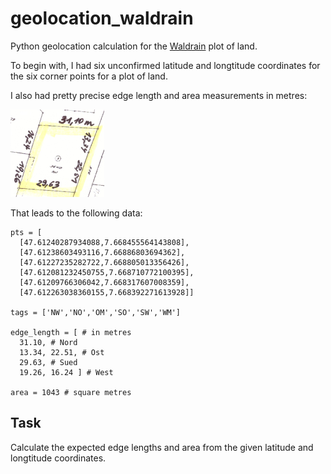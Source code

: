 # geolocation_waldrain

Python geolocation calculation for the [Waldrain](https://waldrain.github.io) plot of land.

To begin with, I had six unconfirmed latitude and longtitude coordinates for the six corner points for a plot of land.

I also had pretty precise edge length and area measurements in metres:

![Edge lengths](img/edge_lengths.png "Edge lengths")

That leads to the following data:

```
pts = [
  [47.61240287934088,7.668455564143808],
  [47.61238603493116,7.66886803694362],
  [47.61227235282722,7.668805013356426],
  [47.612081232450755,7.668710772100395],
  [47.61209766306042,7.668317607008359],
  [47.612263038360155,7.668392271613928]]

tags = ['NW','NO','OM','SO','SW','WM']

edge_length = [ # in metres
  31.10, # Nord
  13.34, 22.51, # Ost
  29.63, # Sued
  19.26, 16.24 ] # West

area = 1043 # square metres
```

## Task

Calculate the expected edge lengths and area from the given latitude and longtitude coordinates.

